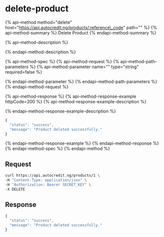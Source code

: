 # delete-product

{% api-method method="delete" host="https://api.autocredit.ng/products/:reference\_code" path="" %}
{% api-method-summary %}
Delete Product
{% endapi-method-summary %}

{% api-method-description %}

{% endapi-method-description %}

{% api-method-spec %}
{% api-method-request %}
{% api-method-path-parameters %}
{% api-method-parameter name="" type="string" required=false %}

{% endapi-method-parameter %}
{% endapi-method-path-parameters %}
{% endapi-method-request %}

{% api-method-response %}
{% api-method-response-example httpCode=200 %}
{% api-method-response-example-description %}

{% endapi-method-response-example-description %}

```javascript
{
  "status": "success",
  "message": "Product deleted successfully."
}
```
{% endapi-method-response-example %}
{% endapi-method-response %}
{% endapi-method-spec %}
{% endapi-method %}

## **Request**

```bash
curl https://api.autocredit.ng/products/1 \
-H "Content-Type: application/json" \
-H "Authorization: Bearer SECRET_KEY" \
-X DELETE
```

## **Response**

```javascript
{
  "status": "success",
  "message": "Product deleted successfully."
}
```

